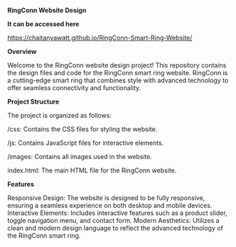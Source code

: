 **RingConn Website Design**

**It can be accessed here**

https://chaitanyawatt.github.io/RingConn-Smart-Ring-Website/


**Overview**

Welcome to the RingConn website design project! This repository contains the design files and code for the RingConn smart ring website. RingConn is a cutting-edge smart ring that combines style with advanced technology to offer seamless connectivity and functionality.

**Project Structure**

The project is organized as follows:

/css: Contains the CSS files for styling the website.

/js: Contains JavaScript files for interactive elements.

/images: Contains all images used in the website.

index.html: The main HTML file for the RingConn website.


**Features**

Responsive Design: The website is designed to be fully responsive, ensuring a seamless experience on both desktop and mobile devices.
Interactive Elements: Includes interactive features such as a product slider, toggle navigation menu, and contact form.
Modern Aesthetics: Utilizes a clean and modern design language to reflect the advanced technology of the RingConn smart ring.
